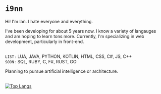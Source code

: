 # `i9nn`

Hi! I'm Ian. I hate everyone and everything.

I've been developing for about 5 years now. I know a variety of langauges and am hoping to learn tons more. Currently, I'm specializing in web development, particularly in front-end. 

<br>`LIST:` LUA, JAVA, PYTHON, KOTLIN, HTML, CSS, C#, JS, C++
<br>`SOON:` SQL, RUBY, C, F#, RUST, GO

Planning to pursue artificial intelligence or architecture. 

<br>[![Top Langs](https://github-readme-stats.vercel.app/api/top-langs/?username=i9nn&theme=react&layout=compact&hide=cmake,swift,objective-c,Vim+script,powershell&langs_count=12)](https://github.com/anuraghazra/github-readme-stats)
